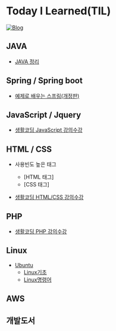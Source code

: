 # Today I Learned(TIL)
[![Blog](https://img.shields.io/badge/Blog-bomcoding.github.io-green.svg)](https://bomcoding.github.io/)

## JAVA
* [JAVA 정리](https://github.com/bomcoding/TIL/blob/master/JAVA/Java_jungsuk/Java.md)

## Spring / Spring boot
* [예제로 배우는 스프링(개정판)](https://github.com/bomcoding/TIL/blob/master/Spring/%EC%98%88%EC%A0%9C%EB%A1%9C%20%EB%B0%B0%EC%9A%B0%EB%8A%94%20%EC%8A%A4%ED%94%84%EB%A7%81%20%EC%9E%85%EB%AC%B8(%EB%B0%B1%EA%B8%B0%EC%84%A0)/Spring_Intro.md)

## JavaScript / Jquery
* [생활코딩 JavaScript 강의수강](https://github.com/bomcoding/TIL/blob/master/Javascript/javascript_Basic.md)

## HTML / CSS
* 사용빈도 높은 태그
	* [HTML 태그]
	* [CSS 태그]
  
* [생활코딩 HTML/CSS 강의수강](https://github.com/bomcoding/TIL/tree/master/HTML%2C%20CSS/LifeCoding%20Web%20Study)

## PHP
* [생활코딩 PHP 강의수강](https://github.com/bomcoding/TIL/tree/master/PHP/LifeCoding%20PHP)

## Linux
* [Ubuntu](https://github.com/bomcoding/TIL/blob/master/Linux/Ubuntu)
	* [Linux기초](https://github.com/bomcoding/TIL/blob/master/Linux/Ubuntu/Linux_Basic.md)
	* [Linux명령어](https://github.com/bomcoding/TIL/blob/master/Linux/Ubuntu/Linux_Command.md)

## AWS

## 개발도서
